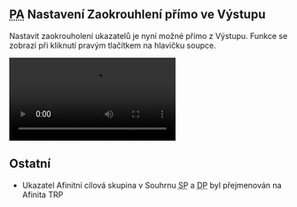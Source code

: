﻿---
categories: [fenix]
layout: fenix
---
## <abbr title="Postanalýza">PA</abbr> Nastavení Zaokrouhlení přímo ve Výstupu
Nastavit zaokrouholení ukazatelů je nyní možné přímo z Výstupu. Funkce se zobrazí při kliknutí pravým tlačítkem na hlavičku soupce.   

<video src="{{site.url}}/data/zaokrouhlenivystup.mp4" type="video/mp4" controls>Zaokrouhlení ve výstupu</video>


## Ostatní
<ul>
    <li>Ukazatel Afinitní cílová skupina v Souhrnu <abbr title="Strategický plán">SP</abbr> a <abbr title="Detailní plán">DP</abbr> byl přejmenován na Afinita TRP</li>
</ul>
